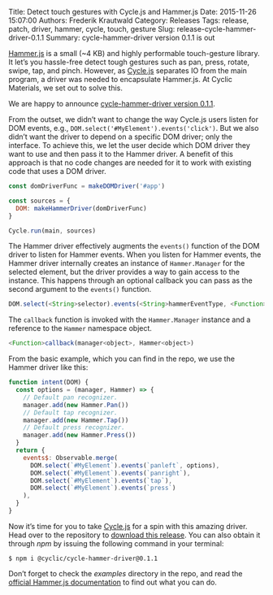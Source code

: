 Title: Detect touch gestures with Cycle.js and Hammer.js
Date: 2015-11-26 15:07:00
Authors: Frederik Krautwald
Category: Releases
Tags: release, patch, driver, hammer, cycle, touch, gesture
Slug: release-cycle-hammer-driver-0.1.1
Summary: cycle-hammer-driver version 0.1.1 is out

[Hammer.js][hammerjs] is a small (~4 KB) and highly performable touch-gesture library. 
It let’s you hassle-free detect tough gestures such as pan, press, rotate, 
swipe, tap, and pinch. However, as [Cycle.js][cyclejs] separates IO from 
the main program, a driver was needed to encapsulate Hammer.js. 
At Cyclic Materials, we set out to solve this.

We are happy to announce [cycle-hammer-driver version 0.1.1][1].

From the outset, we didn’t want to change the way Cycle.js users listen 
for DOM events, e.g., `DOM.select('#MyElement').events('click')`. But we also 
didn’t want the driver to depend on a specific DOM driver; only the interface. 
To achieve this, we let the user decide which DOM driver they want to use and 
then pass it to the Hammer driver. A benefit of this approach is that no code 
changes are needed for it to work with existing code that uses a DOM driver.

```js
const domDriverFunc = makeDOMDriver('#app')

const sources = {
  DOM: makeHammerDriver(domDriverFunc)
}

Cycle.run(main, sources)
```

The Hammer driver effectively augments the `events()` function of the DOM driver 
to listen for Hammer events. When you listen for Hammer events, the Hammer 
driver internally creates an instance of `Hammer.Manager` 
for the selected element, but the driver provides a way to gain access 
to the instance. This happens through an optional callback you can pass 
as the second argument to the `events()` function.

```js
DOM.select(<String>selector).events(<String>hammerEventType, <Function>callback)
```

The `callback` function is invoked with the `Hammer.Manager` instance 
and a reference to the `Hammer` namespace object.

```js
<Function>callback(manager<object>, Hammer<object>)
```

From the basic example, which you can find in the repo, we use the Hammer 
driver like this:

```js
function intent(DOM) {
  const options = (manager, Hammer) => {
    // Default pan recognizer.
    manager.add(new Hammer.Pan())
    // Default tap recognizer.
    manager.add(new Hammer.Tap())
    // Default press recognizer.
    manager.add(new Hammer.Press())
  }
  return {
    events$: Observable.merge(
      DOM.select(`#MyElement`).events(`panleft`, options),
      DOM.select(`#MyElement`).events(`panright`),
      DOM.select(`#MyElement`).events(`tap`),
      DOM.select(`#MyElement`).events(`press`)
    ),
  }
}
```

Now it’s time for you to take [Cycle.js][cyclejs] for a spin with this amazing 
driver. Head over to the repository to [download this release][1]. You can also 
obtain it through *npm* by issuing the following command in your terminal:

```shell
$ npm i @cyclic/cycle-hammer-driver@0.1.1
```

Don’t forget to check the *examples* directory in the repo, and read 
the [official Hammer.js documentation][hammerjs] to find out what you can do. 



[1]: https://github.com/CyclicMaterials/cycle-hammer-driver/releases/tag/v0.1.1
[hammerjs]: https://hammerjs.github.io/
[cyclejs]: http://cycle.js.org/
